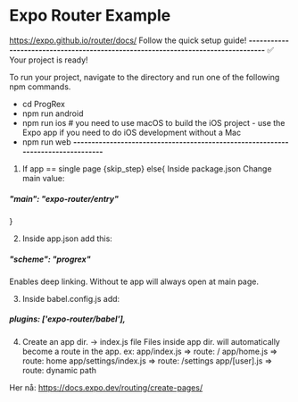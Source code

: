 # Expo Router Example

https://expo.github.io/router/docs/
Follow the quick setup guide!
**---------------------------------------------------------------------------------**
✅ Your project is ready!

To run your project, navigate to the directory and run one of the following npm commands.

- cd ProgRex
- npm run android
- npm run ios # you need to use macOS to build the iOS project - use the Expo app if you need to do iOS development without a Mac
- npm run web
**---------------------------------------------------------------------------------**

1. If app == single page {skip_step}
else{
    Inside package.json
    Change main value:
#####           "main": "expo-router/entry"
}

2. Inside app.json add this:
#####           "scheme": "progrex" 
Enables deep linking. Without te app will always open at main page.

3. Inside babel.config.js add:     
#####           plugins: ['expo-router/babel'],


4. Create an app dir. -> index.js file
   Files inside app dir. will automatically become a route in the app. 
   ex:
      app/index.js => route: /
      app/home.js => route: home
      app/settings/index.js => route: /settings
      app/[user].js => route: dynamic path


Her nå:
https://docs.expo.dev/routing/create-pages/